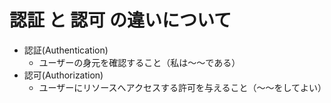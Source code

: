 # **認証** と **認可** の違いについて

- 認証(Authentication)
  - ユーザーの身元を確認すること（私は～～である）
- 認可(Authorization)
  - ユーザーにリソースへアクセスする許可を与えること（～～をしてよい）
